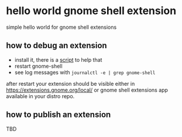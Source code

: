# hello world gnome shell extension

simple hello world for gnome shell extensions

## how to debug an extension

- install it, there is a [script](test-locally.sh) to help that
- restart gnome-shell
- see log messages with `journalctl -e | grep gnome-shell`

after restart your extension should be visible either in
<https://extensions.gnome.org/local/> or gnome shell extensions app available in
your distro repo.

## how to publish an extension

TBD
